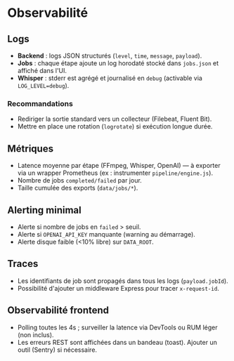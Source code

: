 # Observabilité

## Logs

- **Backend** : logs JSON structurés (`level`, `time`, `message`, `payload`).
- **Jobs** : chaque étape ajoute un log horodaté stocké dans `jobs.json` et affiché dans l'UI.
- **Whisper** : stderr est agrégé et journalisé en `debug` (activable via `LOG_LEVEL=debug`).

### Recommandations

- Rediriger la sortie standard vers un collecteur (Filebeat, Fluent Bit).
- Mettre en place une rotation (`logrotate`) si exécution longue durée.

## Métriques

- Latence moyenne par étape (FFmpeg, Whisper, OpenAI) — à exporter via un wrapper Prometheus (ex : instrumenter `pipeline/engine.js`).
- Nombre de jobs `completed/failed` par jour.
- Taille cumulée des exports (`data/jobs/*`).

## Alerting minimal

- Alerte si nombre de jobs en `failed` > seuil.
- Alerte si `OPENAI_API_KEY` manquante (warning au démarrage).
- Alerte disque faible (<10% libre) sur `DATA_ROOT`.

## Traces

- Les identifiants de job sont propagés dans tous les logs (`payload.jobId`).
- Possibilité d'ajouter un middleware Express pour tracer `x-request-id`.

## Observabilité frontend

- Polling toutes les 4s ; surveiller la latence via DevTools ou RUM léger (non inclus).
- Les erreurs REST sont affichées dans un bandeau (toast). Ajouter un outil (Sentry) si nécessaire.
